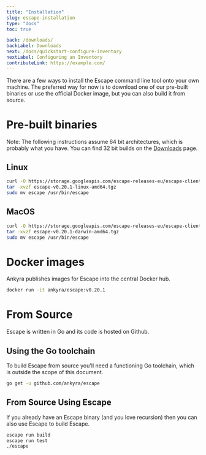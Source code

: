 ```yaml
---
title: "Installation"
slug: escape-installation 
type: "docs"
toc: true

back: /downloads/
backLabel: Downloads
next: /docs/quickstart-configure-inventory
nextLabel: Configuring an Inventory
contributeLink: https://example.com/
---
```


There are a few ways to install the Escape command line tool onto your own
machine. The preferred way for now is to download one of our pre-built binaries
or use the official Docker image, but you can also build it from source. 

# Pre-built binaries

<div class='docling'>
Note: The following instructions assume 64 bit architectures, which is probably what
you have. You can find 32 bit builds on the <a href='/downloads/'>Downloads</a> page.
</div>

## Linux

```bash
curl -O https://storage.googleapis.com/escape-releases-eu/escape-client/0.20.1/escape-v0.20.1-linux-amd64.tgz
tar -xvzf escape-v0.20.1-linux-amd64.tgz
sudo mv escape /usr/bin/escape
```

## MacOS

```bash
curl -O https://storage.googleapis.com/escape-releases-eu/escape-client/0.20.1/escape-v0.20.1-darwin-amd64.tgz
tar -xvzf escape-v0.20.1-darwin-amd64.tgz
sudo mv escape /usr/bin/escape
```

# Docker images

Ankyra publishes images for Escape into the central Docker hub. 

```bash
docker run -it ankyra/escape:v0.20.1 
```

# From Source

Escape is written in Go and its code is hosted on Github. 

## Using the Go toolchain

To build Escape from source you'll need a functioning Go toolchain, which is
outside the scope of this document. 

```bash
go get -u github.com/ankyra/escape
```

## From Source Using Escape

If you already have an Escape binary (and you love recursion) then you can also
use Escape to build Escape.

```bash
escape run build
escape run test
./escape
```
